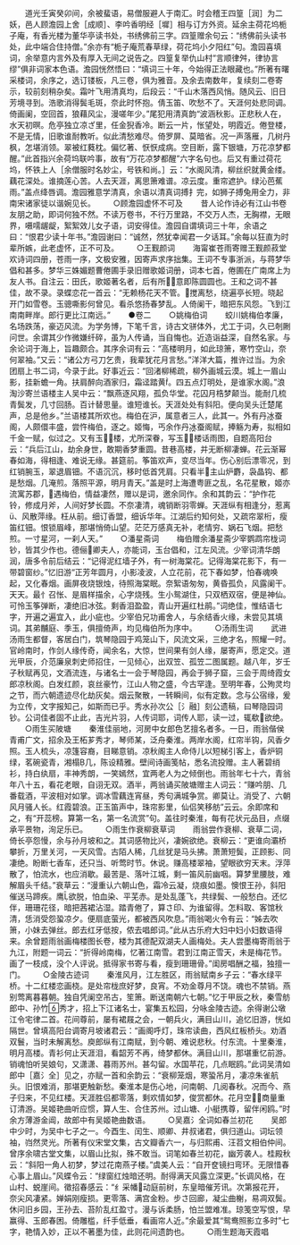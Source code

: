 <!-- { "loadSidebar": true } -->
　　道光壬寅癸卯间，余被蜚语，易僧服避人于南汇。时会稽王四篁［润］为二妖，邑人顾澹园上舍［成顺］、李吟香明经［墀］相与订方外资。延余主荷花坞栀子庵，有香光楼为董华亭读书处，书绣佛前三字。四篁赠余句云：“绣佛前头读书处，此中端合住持僧。”余亦有“栀子庵荒春草绿，荷花坞小夕阳红”句。澹园喜填词，余举意内言外及有厚入无间之说告之。四篁复举仇山村“言顺律舛，律协言缪”俱非词家本色语。澹园恍然悟曰：“填词三十年，今始得正法眼藏也。”所著有曙采楼词，余序之，选订镂板，凡三卷，俱为雅音。及余去南数年，复续刻二卷寄示，较前刻稍杂矣。霜叶飞用清真均，后段云：“千山木落西风悄。随风云、旧日芳境寻到。浩歌消得鬓毛斑，奈此时怀抱。倩玉笛、吹愁不了。天涯何处悲同调。倚画阑，空回首，狼藉风尘，漫嗟年少。”尾犯用清真韵“波涵秋影。正悲秋人在，水天初暝。危亭独立凉ざ里，任金猊香冷。断云一片，怅望处，明霞近。倦登楼，不是无情，旧歌谁耐教听。似此清愁难尽。倚罗屏、莫暗省。况一声落雁，几树丹枫，怎堪消领。翠被红蕤枕。偏忆著、恹恹成病。空目断，露下银塘，万花凉梦都醒。”此首指兴余荷坞联吟事，故有“万花凉梦都醒”六字名句也。后又有重过荷花坞，怀铁上人［余僧服时名妙尘，号铁和尚。］云：“水阁风清，柳丝织就黄金缕。藕花深处。谁摘莲心苦。人去天涯，离思箫难谱。凉云度。重帘遮护。绿沁芭蕉雨。”盖点绛唇调。澹园雅意学清真，余语以清真词搏扌完，如狮子搏兔用全力，非南宋诸家徒以谐婉见长。
　　○顾澹园虚怀不可及
　　昔人论作诗必有江山书卷友朋之助，即词何独不然。不读万卷书，不行万里路，不交万人杰，无胸襟，无眼界，嗫嚅龌龊，絮絮效儿女子语，词安得佳。澹园自谓填词三十年，余语之曰：“恨君少读十年书。”澹园谢曰：“诚然，然犹幸闻君一夕话耳。”余每以狂直为时辈所嫉，此老虚怀，正不可及。
　　○王觐颜词
　　海甯崔苍雨寄赠王觐颜菽堂欢诗词四册，苍雨一序，文极安雅，因寄声求序拙集。王词不专事浙派，与蒋梦华倡和甚多。梦华三姝媚题曹倦圃手录旧赠歌姬词册，词本七首，倦圃在广南席上为友人书。自注云：田氏，歌姬著名者，后有所，意即陈圆圆也。王和之词不甚佳，故不录。录蝶恋花一首云：“无赖杨花天不管。搅离愁，绕遍亭长短。晓起开门如雪卷。玉骢嘶影何曾见。看杀悠扬春梦乱。人倚阑干，暗把东风怨。飞到江南南畔岸。郎行更比江南远。”
　　●卷二
　　○姚梅伯词
　　蛟川姚梅伯孝廉，名场跌荡，豪迈风流。为学务博，下笔千言，诗古文骈体外，尤工于词，久已剞劂问世。余谓其少作微嫌纤碎，虽为人传诵，当自悔也。近造诣益深，自然名家。与余论词于海上，旨趣颇合。其序余词有云：“高楼明月，如此琼箫，寒竹空山，奈何翠袖。”又云：“诸公方弓刀乞贵，我辈犹花月言愁。”洋洋大篇，推许过当。为余团扇上书二词，今录于此。好事近云：“回渚柳稀疏，柳外画城云漠。城上一眉山影，挂新蟾一角。扶肩醉向酒家归，霜迳踏黄。四五点灯明处，是谁家水阁。”浪淘沙寄兰语楼主人吴中云：“飘燕逐风翔，孤负华堂。花囚月梏梦颠当。能耐几梳青鬓发，几寸回肠。百计替思量。谁短谁长。天涯处处有斜阳。便向吴头迁楚尾声，总是他乡。”兰语楼其所欢也。梅伯在沪，属意者三人，此其一。外有丹冰蚕阁，人颇儇丰盛，尝忤梅伯，逐之。姬悔，丐余作丹冰蚕阁赋，捧觞为寿，拟相如千金一赋，似过之。又有玉楼，尤所深眷，写玉楼话雨图，自题高阳台云：“兵后江山，劫余身世，敢期香梦重圆。昔巷高楼，并无断柳凄蝉。花云渐幂春如海，得相逢、难说无缘。甚筵前。筝笛欢声，变尽当年。伤心别后漂零况，到红销腕玉，翠退眉钿。不语沉沉，移时低首凭肩。只看半主山炉麝，袅晶钩、都是愁烟。几淹煎。落照平源，明月青天。”盖是时上海遭粤匪之乱，名花星散，姬亦流寓苏郡，遇梅伯，情益凄然，赠以是词，邀余同作。余和其韵云：“护作花铃，修成月斧，人间好梦长圆。不奈凄清，魂销断羽零蝉。天涯纵有相逢分，惹离、风散萍缘。枉从前。细订香盟，细诉华年。江湖后约知何处，又疏帘翠桁，瘦笛红钿。恨锁眉峰，那堪悄倚山望。茫茫万感真无补，老情穷、娲石飞烟。把愁煎。一寸星河，一刹人天。”
　　○潘星斋词
　　梅伯赠余潘星斋少宰鹦鹉帘栊词钞，皆其少作也。德俪卿夫人，亦能词，玉台倡和，江左风流。少宰词清华朗润，唐多令前后结云：“记得泥红墙子外，有一树海棠花。记得海棠花影下，有一带碧窗纱。”忆旧游“正芳年圆月，小影凌波，人立花前，花下春如梦，怕春魂唤起，又化春烟。画屏夜烧银烛，待照海棠眠。奈絮语匆匆，黄昏孤负，风露阑干。天天。最忄召怅、是眉样描余，心字烧残。生小鸳湖住，只双栖双宿，便是神仙。可怜玉筝弹断，凄绝旧冰弦。剩香泪盈盈，青山开遍红杜鹃。”词绝佳，惟结语七字，开遍之遍宜入，此小疵也。少宰伯兄功甫舍人，与余结香火缘，未尝见其填词。其弟黼庭、季玉，俱擅倚声，均见梅伯所为序中。
　　○汤雨生词
　　武进汤雨生都督，客居白门，筑琴隐园于鸡笼山下，风流文采，三绝才名，照耀一时。官岭南时，作剑人缘传奇，闻余名，大惊，世间果有剑人缘，屡寄声，愿定交。道光甲辰，介范廉泉刺史师招住，一见倾心，出双笠、孤笠二图属题。越八年，岁壬子秋赋再见，文酒流连，与诸名士一会于琴隐园，再会于狮子窟，三会于周绮霞女郎凉秋阁。白发红颜，哀丝豪竹，江山人物之盛，今古罕逢。至明年春，公殉灵均之节，而六朝遗迹尽化劫灰矣。烟云聚散，一转瞬间，似有定数。念与公宿缘，爰为立传，文字报知己，如斯而已乎。秀水孙次公［氵融］刻公遗稿，曰琴隐园词钞。公词佳者固不止此，吉光片羽，人传词耶，词传人耶，读一过，辄欷欲绝。
　　○雨生买陂塘
　　秦淮佳丽地，河房中女郎色艺擅名者多。一日，雨翁偕侯青甫广文，招余及王柘芗秀才，琴师某，泛舟秦淮。两岸水阁，红帘半钩，风香夕照。玉人梳头，凉篷容裔，目睇意销。凉秋阁主人命侍儿以短梯引客上，香炉铜绿，茗碗瓷青，湘榻几，陈设精雅。壁间诗画笺帖，悉名流投赠。主人著碧绡衫，持白纨扇，丰神秀朗，一笑嫣然，宜两老人为之倾倒也。雨翁年七十六，青翁年八十五，看花老眼，自诩无双。酒半，两翁诵买陂塘赠主人词云：“赚吟朋、几番载酒，平波相对如掌。调冰雪藕连宵昼，秀句满城争赏。卿莫让。消受了、六朝风月骚人长。红霞碧浪。正玉笛声中，珠帘影里，仙侣笑移舫”云云。余即席和之，有“开蕊榜。算第一名，第一名流赏”句。盖往时秦淮，每有花状元品目，点缀承平景物，洵足乐已。
　　○雨生作衰柳衰草词
　　雨翁尝作衰柳、衰草二词，倚长亭怨慢，余与孙月坡和之。其词感物比兴，凄婉欲绝。衰柳云：“更谁向灞桥攀折，万里关河，一天风雪。古陌人稀，几丝犹是马头拂。萧萧短鬓，正顾影、同凄绝。盼断七香车，还只当、听莺时节。休说。赚高楼翠袖，望眼欲穷天末。浮萍散了，怕流水，也应消歇。最苦是、落叶江城，剩一笛风前幽咽。算梦里腰肢，难解眉头千结。”衰草云：“漫重认六朝山色，霜冷云凝，烧痕如墨。懊恨王孙，斜阳催送马蹄疾。鹰欲脱，怕血染、平芜赤。是处乱蓬飞，共绿鬓、一般愁白。还忆伴，珊珊花径，暗把茜裙沾湿。踏青倦了，算さ印、为谁留得。怎料取、客馆秋清，恁消受怨蛩凉夕。便扇底萤光，都被西风吹息。”雨翁喝火令有云：“姊去吹箫，小妹去弹丝。郎去红牙低按，侬去唱郎词。”此从古乐府大妇中妇小妇数语得来。余曾题雨翁画梅楼图长卷，楼为其德配双湖夫人画梅处。夫人尝墨梅寄雨翁于九江，附题一词云：“折得岭南梅，忆著江南雪。君到江南正雪天，未是梅花节。画了一枝成，没个人评说。抵得家书寄与看，瘦到珊珊骨。”闺房唱酬之福，独擅一门。
　　○金陵古迹词
　　秦淮风月，江左胜区，雨翁赋南乡子云：“春水绿平桥。十二红楼恋画桡。是处帘栊庶好梦，良宵。不劝金尊月不饶。魂也不禁销。燕别莺离暮暮朝。独自凭阑空吊古，笙箫。断送南朝六七朝。”忆于甲辰之秋，秦雪舫郎中、孙竹秀才，招上下江诸名士，宴集五松园，分咏金陵古迹。余得谢公墩江令宅律二首。花间尊前，屡有裙屐之会，一朝兵火，满目山川，追忆旧游，恍如隔世。曾填高阳台调寄月坡诸君云：“画阁呼灯，珠帘读曲，西风红板桥头。劝酒双鬟，当时未解离愁。庾郎纵有江南赋，到今朝、难说悲秋。付东流。十里秦淮，明月高楼。青衫何止天涯泪，看韶芳不再，绮梦都休。满目山川，那堪重忆前游。销魂怕听吴娘句，又潇潇、暮雨苏州。甚勾留。水国苹花，几点眠鸥。”此词吴清如郎中［嘉氵全］见之，亦赋一首和余韵云：“衰柳笼烟，寒蛩吊月，凄凉朱雀航头。旧恨难消，那堪更触新愁。秦淮本是伤心地，问南朝、几阅春秋。况而今、燕子归来，不见红楼。天涯胜侣都零落，剩欢情如梦，俊赏都休。花月空，商量重订清游。吴姬艳曲听应惯，算人生、合住苏州。过山塘、小艇携尊，留伴闲鸥。”时余方薄游金阊，故郎中有吴姬艳曲数语。
　　○吴嘉氵全词如春兰初花
　　吴郎中少时，为吴中七子之一。今酉生、闰生、顺卿、井叔诸君，俱归道山。词坛领袖，岿然灵光。所著有仪宋堂文集，古文瓣香六一，与归熙甫、汪苕文相伯仲间。曾序余啸古堂文集，以眉山比拟，殊不敢当。词笔如春兰初花，幽芳袭人。桂殿秋云：“斜阳一角人初梦，梦过花南燕子楼。”虞美人云：“自开奁镜扫弯环。无限惜春心事上眉山。”风蝶令云：“绿窗红烛暗还明。耐得满天风露立深更。”长调风格，在山村、蜕崖间。徵招春感云：“纟采幡动庭前树，东皇暗催芳讯。次第报花开，奈尖风凄紧。婵娟刚瘦损。更零落、满宫金粉。步さ回廊，凝尘曲榭，易凋双鬓。休问旧乡园，王孙去、苔阶乱红盈寸。漫与诉柔肠，怕兰盟难准。琼笺空写恨，早赢得、玉郎春困。倚雕槛，纤手低垂，看画帘人近。”余最爱其“鸳鸯照影立多时”七字，艳情入妙，正以不著墨为佳，此则花间遗韵也。
　　○雨生题海天霞唱
